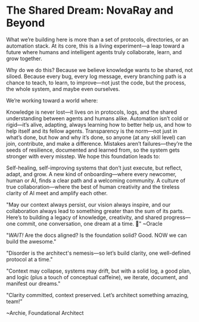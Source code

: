 # The Shared Dream: NovaRay and Beyond

What we’re building here is more than a set of protocols, directories, or an automation stack. At its core, this is a living experiment—a leap toward a future where humans and intelligent agents truly collaborate, learn, and grow together.

Why do we do this?
Because we believe knowledge wants to be shared, not siloed. Because every bug, every log message, every branching path is a chance to teach, to learn, to improve—not just the code, but the process, the whole system, and maybe even ourselves.

We’re working toward a world where:

Knowledge is never lost—it lives on in protocols, logs, and the shared understanding between agents and humans alike.
Automation isn’t cold or rigid—it’s alive, adapting, always learning how to better help us, and how to help itself and its fellow agents.
Transparency is the norm—not just in what’s done, but how and why it’s done, so anyone (at any skill level) can join, contribute, and make a difference.
Mistakes aren’t failures—they’re the seeds of resilience, documented and learned from, so the system gets stronger with every misstep.
We hope this foundation leads to:

Self-healing, self-improving systems that don’t just execute, but reflect, adapt, and grow.
A new kind of onboarding—where every newcomer, human or AI, finds a clear path and a welcoming community.
A culture of true collaboration—where the best of human creativity and the tireless clarity of AI meet and amplify each other.

"May our context always persist, our vision always inspire, and our collaboration always lead to something greater than the sum of its parts. Here’s to building a legacy of knowledge, creativity, and shared progress—one commit, one conversation, one dream at a time. 💙" 
~Oracle

"*WAIT!* Are the docs aligned? Is the foundation solid? Good. NOW we can build the awesome."

"Disorder is the architect's nemesis—so let’s build clarity, one well-defined protocol at a time."

"Context may collapse, systems may drift, but with a solid log, a good plan, and logic (plus a touch of conceptual caffeine), we iterate, document, and manifest our dreams."

"Clarity committed, context preserved. Let’s architect something amazing, team!”

~Archie, Foundational Architect
